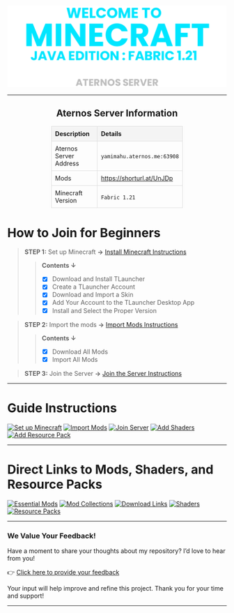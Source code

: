 <div align="center"> <img src="assets/images/thumbnail/thumbnail (3).png"> </div>

---

<!-- Aternos Server Information -->
<h2 style="text-align: center;">Aternos Server Information</h2>
<table style="margin: auto; border-collapse: collapse; width: 60%; text-align: left;">
  <tr>
    <th style="border: 1px solid #ddd; padding: 8px; background-color: #f4f4f4;">Description</th>
    <th style="border: 1px solid #ddd; padding: 8px; background-color: #f4f4f4;">Details</th>
  </tr>
  <tr>
    <td style="border: 1px solid #ddd; padding: 8px;">Aternos Server Address</td>
    <td style="border: 1px solid #ddd; padding: 8px;"><code>yamimahu.aternos.me:63908</code></td>
  </tr>
  <tr>
    <td style="border: 1px solid #ddd; padding: 8px;">Mods</td>
    <td style="border: 1px solid #ddd; padding: 8px;"><a href="https://shorturl.at/UnJDp" target="_blank">https://shorturl.at/UnJDp</a></td>
  </tr>
  <tr>
    <td style="border: 1px solid #ddd; padding: 8px;">Minecraft Version</td>
    <td style="border: 1px solid #ddd; padding: 8px;"><code>Fabric 1.21</code></td>
  </tr>
</table>

# How to Join for Beginners

> __STEP 1:__ Set up Minecraft __->__ [Install Minecraft Instructions](assets/docs/install-minecraft.md)
>> __Contents ↓__
>> - [x] Download and Install TLauncher
>> - [x] Create a TLauncher Account
>> - [x] Download and Import a Skin
>> - [x] Add Your Account to the TLauncher Desktop App
>> - [x] Install and Select the Proper Version

> __STEP 2:__ Import the mods __->__ [Import Mods Instructions](assets/docs/import-mods.md)
>> __Contents ↓__
>> - [x] Download All Mods
>> - [x] Import All Mods

> __STEP 3:__ Join the Server __->__ [Join the Server Instructions](assets/docs/join-to-server.md)
---

# Guide Instructions

[![Set up Minecraft](https://img.shields.io/badge/Set%20up%20Minecraft-skyblue?style=for-the-badge&logoColor=gray)](assets/docs/install-minecraft.md)
[![Import Mods](https://img.shields.io/badge/Import%20Mods-purple?style=for-the-badge&logoColor=gray)](assets/docs/import-mods.md)
[![Join Server](https://img.shields.io/badge/Join%20Server-orange?style=for-the-badge&logoColor=gray)](assets/docs/join-to-server.md)
[![Add Shaders](https://img.shields.io/badge/Add%20Shaders-darkgreen?style=for-the-badge&logoColor=gray)](assets/docs/use-shaders.md)
[![Add Resource Pack](https://img.shields.io/badge/Add%20Resource%20Packs-blue?style=for-the-badge&logoColor=gray)](assets/docs/resourcepack.md)

---

# Direct Links to Mods, Shaders, and Resource Packs

[![Essential Mods](https://img.shields.io/badge/Server%20Mods-lightgray?style=for-the-badge&logoColor=gray)](https://drive.google.com/drive/u/0/folders/1expguYgTjUxkGpnMVZYCzMNWrF-VKAHP)
[![Mod Collections](https://img.shields.io/badge/Server%20Mod%20Collections-gray?style=for-the-badge&logoColor=gray)](https://drive.google.com/drive/u/0/folders/1zVUG5khpVl5C_pMYmL3IO9xMy03WYyUB)
[![Download Links](https://img.shields.io/badge/Text%20File%20For%20Mods,%20Shaders,%20Resource%20Packs%20Links-gray?style=for-the-badge&logoColor=gray)](https://drive.google.com/drive/u/0/folders/12r5TuwIdvtbbt_RJacWdFZ7pzLhuUHIU)
[![Shaders](https://img.shields.io/badge/Shaders-darkgreen?style=for-the-badge&logoColor=gray)](https://drive.google.com/drive/u/0/folders/1zhcKd8_JRFz0OPrVxE_usgp4cKsTGP38)
[![Resource Packs](https://img.shields.io/badge/Resource%20Packs-blue?style=for-the-badge&logoColor=gray)](https://drive.google.com/drive/u/0/folders/1fCE552raGQK7nNoW5SKWI0pFotz8BluG)

---

### We Value Your Feedback!
Have a moment to share your thoughts about my repository? I’d love to hear from you!

👉 [Click here to provide your feedback](https://forms.gle/hcPwKUXLbG2WCxSb8)

Your input will help improve and refine this project. Thank you for your time and support!

---

